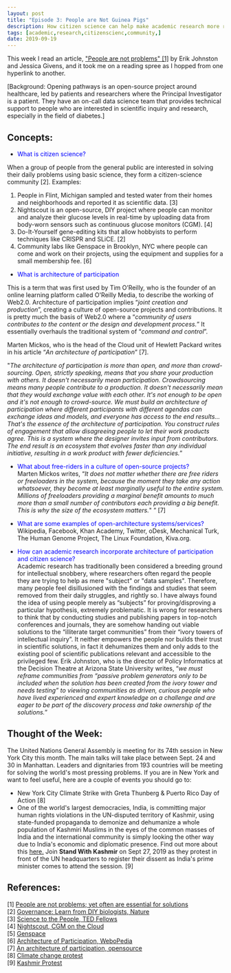 ```yaml
---
layout: post
title: "Episode 3: People are Not Guinea Pigs"
description: How citizen science can help make academic research more relevant
tags: [academic,research,citizenscienc,community,]
date: 2019-09-19
---
```


This week I read an article, <a href="http://openingpathways.org/people-are-not-problems"> "People are not problems" [1]</a> by Erik Johnston and Jessica Givens, and it took me on a reading spree as I hopped from one hyperlink to another.

[Background: Opening pathways is an open-source project around healthcare, led by patients and researchers where the Principal Investigator is a patient. They have an on-call data science team that provides technical support to people who are interested in scientific inquiry and research, especially in the field of diabetes.]  

## Concepts:  
+ <span style="color:blue">What is citizen science?</span>  

When a group of people from the general public are interested in solving their daily problems using basic science, they form a citizen-science community [2]. Examples:  

   1. People in Flint, Michigan sampled and tested water from their homes and neighborhoods and reported it as scientific data. [3]
   2. Nightscout is an open-source, DIY project where people can monitor and analyze their glucose levels in real-time by uploading data from body-worn sensors such as continuous glucose monitors (CGM). [4]
   3. Do-It-Yourself gene-editing kits that allow hobbyists to perform techniques like CRISPR and SLiCE. [2]
   4. Community labs like Genspace in Brooklyn, NYC where people can come and work on their projects, using the equipment and supplies for a small membership fee. [6]  


+ <span style="color:blue">What is architecture of participation</span>  

This is a term that was first used by Tim O’Reilly, who is the founder of an online learning platform called O'Reilly Media, to describe the working of Web2.0. Architecture of participation implies “*joint creation and production*”, creating a culture of open-source projects and contributions. It is pretty much the basis of Web2.0 where a “*community of users contributes to the content or the design and development process.*” It essentially overhauls the traditional system of “*command and control*”.  

Marten Mickos, who is the head of the Cloud unit of Hewlett Packard writes in his article “*An architecture of participation*” [7].  

"*The architecture of participation is more than open, and more than crowd-sourcing. Open, strictly speaking, means that you share your production with others. It doesn't necessarily mean participation. Crowdsourcing means many people contribute to a production. It doesn't necessarily mean that they would exchange value with each other. It's not enough to be open and it's not enough to crowd-source. We must build an architecture of participation where different participants with different agendas can exchange ideas and models, and everyone has access to the end results… That's the essence of the architecture of participation. You construct rules of engagement that allow disagreeing people to let their work products agree. This is a system where the designer invites input from contributors. The end result is an ecosystem that evolves faster than any individual initiative, resulting in a work product with fewer deficiencies.*”

+ <span style="color:blue">What about free-riders in a culture of open-source projects?</span>  
Marten Mickos writes, “*It does not matter whether there are free riders or freeloaders in the system, because the moment they take any action whatsoever, they become at least marginally useful to the entire system. Millions of freeloaders providing a marginal benefit amounts to much more than a small number of contributors each providing a big benefit. This is why the size of the ecosystem matters.*"
” [7]

+ <span style="color:blue">What are some examples of open-architecture systems/services?</span>  
Wikipedia, Facebook, Khan Academy, Twitter, oDesk, Mechanical Turk, The Human Genome Project, The Linux Foundation, Kiva.org.  
  
+ <span style="color:blue">How can academic research incorporate architecture of participation and citizen science?</span>  
Academic research has traditionally been considered a breeding ground for intellectual snobbery, where researchers often regard the people they are trying to help as mere "subject" or "data samples". Therefore, many people feel disillusioned with the findings and studies that seem removed from their daily struggles, and rightly so. I have always found the idea of using people merely as “subjects” for proving/disproving a particular hypothesis, extremely problematic. It is wrong for researchers to think that by conducting studies and publishing papers in top-notch conferences and journals, they are somehow handing out viable solutions to the “illiterate target communities” from their “ivory towers of intellectual inquiry”. It neither empowers the people nor builds their trust in scientific solutions, in fact it dehumanizes them and only adds to the existing pool of scientific publications relevant and accessible to the privileged few.  Erik Johnston, who is the director of Policy Informatics at the Decision Theatre at Arizona State University writes, “*we must reframe communities from “passive problem generators only to be included when the solution has been created from the ivory tower and needs testing” to viewing communities as driven, curious people who have lived experienced and expert knowledge on a challenge and are eager to be part of the discovery process and take ownership of the solutions.*”  

## Thought of the Week:  
The United Nations General Assembly is meeting for its 74th session in New York City this month. The main talks will take place between Sept. 24 and 30 in Manhattan. Leaders and dignitaries from 193 countries will be meeting for solving the world's most pressing problems. If you are in New York and want to feel useful, here are a couple of events you should go to:
+ New York City Climate Strike with Greta Thunberg & Puerto Rico Day of Action [8]  
+ One of the world's largest democracies, India, is committing major human rights violations in the UN-disputed territory of Kashmir, using state-funded propaganda to demonize and dehumanize a whole population of Kashmiri Muslims in the eyes of the common masses of India and the international community is simply looking the other way due to India's economic and diplomatic presence. Find out more about this <a href="https://www.facebook.com/StandWithKashmir/videos/2502005720029594/?__xts__[0]=68.ARDNgWb3kDSSzyIPCZaRklZ2YXOuED0gPPKK0YQVAwwDv76s1a8YgW7Efqhx3KmKVG54Ql411rKc9tyN_wbAld4OgTuL22vkusgJLlSwKspZ4z51K8SYIrEiOKhnOX2x5dwHT6h4wMnE9J-zt26yruQts80mWMqCnepldQjMNgJEbS9J1bGqM05kZsweSe3U5TdLU1Gvr69MhhktIzNYhqVE1CSrlIlSdFdD39VvfXqcTVLGdZsDJTbF17epk5NOTwj-ER2C-M6Wraij0MgW2hkB4vMsEUjPYxuKxDFYLOE-2lXvlyz_wsF3Jf7vk5n_kSkSObtS5WhV4G8vTFIimyiNxkT-DA2aD2xpUA&__tn__=-R"> here.</a> Join **Stand With Kashmir** <a href="https://www.facebook.com/events/891671154542666/"></a> on Sept 27, 2019 as they protest in front of the UN headquarters to register their dissent as India's prime minister comes to attend the session. [9]


## References:
[1] [People are not problems; yet often are essential for solutions](http://openingpathways.org/people-are-not-problems)  
[2] [Governance: Learn from DIY biologists, Nature](https://www.nature.com/news/governance-learn-from-diy-biologists-1.19507)  
[3] [Science to the People, TED Fellows](https://fellowsblog.ted.com/how-citizen-science-bridges-the-gap-between-science-and-society-d693af125ae4)  
[4] [Nightscout, CGM on the Cloud](http://www.nightscout.info)  
[5] [Genspace](https://www.genspace.org)  
[6] [Architecture of Participation, WeboPedia](https://www.webopedia.com/TERM/A/architecture_of_participation.html)  
[7] [An architecture of participation, opensource](https://opensource.com/business/12/6/architecture-participation)  
[8] [Climate change protest](https://actionnetwork.org/events/new-york-city-climate-strike-with-greta-thunberg)  
[9] [Kashmir Protest](https://www.facebook.com/events/891671154542666/)  


